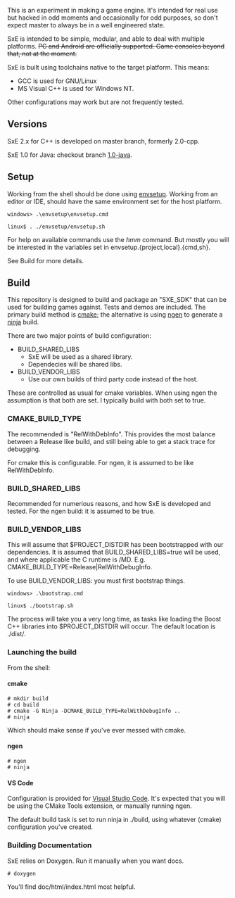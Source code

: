 This is an experiment in making a game engine. It's intended for real use but hacked in odd moments and occasionally for odd purposes, so don't expect master to always be in a well engineered state.

SxE is intended to be simple, modular, and able to deal with multiple platforms. ~~PC and Android are officially supported. Game consoles beyond that, not at the moment.~~

SxE is built using toolchains native to the target platform. This means:

  - GCC is used for GNU/Linux
  - MS Visual C++ is used for Windows NT.

Other configurations may work but are not frequently tested.

## Versions

SxE 2.x for C++ is developed on master branch, formerly 2.0-cpp.

SxE 1.0 for Java: checkout branch [1.0-java](https://github.com/Spidey01/sxe/tree/1.0-java).

## Setup

Working from the shell should be done using [envsetup](https://github.com/Spidey01/envsetup). Working from an editor or IDE, should have the same environment set for the host platform.

	windows> .\envsetup\envsetup.cmd

	linux$ . ./envsetup/envsetup.sh

For help on available commands use the _hmm_ command. But mostly you will be interested in the variables set in envsetup.{project,local}.{cmd,sh}.

See Build for more details.

## Build

This repository is designed to build and package an "SXE_SDK" that can be used for building games against. Tests and demos are included. The primary build method is [cmake](https://cmake.org/); the alternative is using [ngen](https://github.com/Spidey01/ngen) to generate a [ninja](https://ninja-build.org/) build.


There are two major points of build configuration: 

  - BUILD_SHARED_LIBS
	+ SxE will be used as a shared library.
	+ Dependecies will be shared libs.
  - BUILD_VENDOR_LIBS
	+ Use our own builds of third party code instead of the host.

These are controlled as usual for cmake variables. When using ngen the assumption is that both are set. I typically build with both set to true.

### CMAKE_BUILD_TYPE

The recommended is "RelWithDebInfo". This provides the most balance between a Release like build, and still being able to get a stack trace for debugging.

For cmake this is configurable. For ngen, it is assumed to be like RelWithDebInfo.

### BUILD_SHARED_LIBS

Recommended for numerious reasons, and how SxE is developed and tested. For the ngen build: it is assumed to be true.

### BUILD_VENDOR_LIBS

This will assume that $PROJECT_DISTDIR has been bootstrapped with our dependencies. It is assumed that BUILD_SHARED_LIBS=true will be used, and where applicable the C runtime is /MD. E.g. CMAKE_BUILD_TYPE=Release|RelWithDebugInfo.

To use BUILD_VENDOR_LIBS: you must first bootstrap things.

	windows> .\bootstrap.cmd

	linux$ ./bootstrap.sh

The process will take you a very long time, as tasks like loading the Boost C++ libraries into $PROJECT_DISTDIR will occur. The default location is ./dist/.

### Launching the build


From the shell:

#### cmake

	# mkdir build
	# cd build
	# cmake -G Ninja -DCMAKE_BUILD_TYPE=RelWithDebugInfo ..
	# ninja

Which should make sense if you've ever messed with cmake.

#### ngen

	# ngen
	# ninja

#### VS Code

Configuration is provided for [Visual Studio Code](https://code.visualstudio.com/). It's expected that you will be using the CMake Tools extension, or manually running ngen.

The default build task is set to run ninja in ./build, using whatever (cmake) configuration you've created.

### Building Documentation

SxE relies on Doxygen. Run it manually when you want docs.

	# doxygen

You'll find doc/html/index.html most helpful.